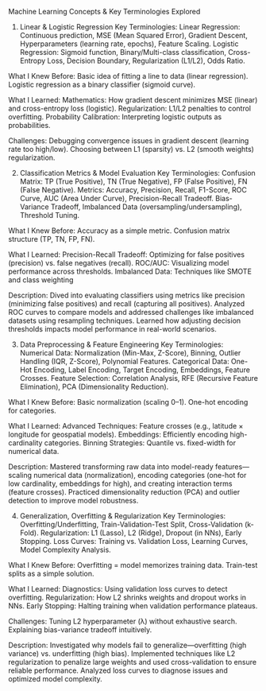 Machine Learning Concepts & Key Terminologies Explored
1. Linear & Logistic Regression
Key Terminologies:
Linear Regression: Continuous prediction, MSE (Mean Squared Error), Gradient Descent, Hyperparameters (learning rate, epochs), Feature Scaling.
Logistic Regression: Sigmoid function, Binary/Multi-class classification, Cross-Entropy Loss, Decision Boundary, Regularization (L1/L2), Odds Ratio.

What I Knew Before:
Basic idea of fitting a line to data (linear regression).
Logistic regression as a binary classifier (sigmoid curve).

What I Learned:
Mathematics: How gradient descent minimizes MSE (linear) and cross-entropy loss (logistic).
Regularization: L1/L2 penalties to control overfitting.
Probability Calibration: Interpreting logistic outputs as probabilities.

Challenges:
Debugging convergence issues in gradient descent (learning rate too high/low).
Choosing between L1 (sparsity) vs. L2 (smooth weights) regularization.

2. Classification Metrics & Model Evaluation
Key Terminologies:
Confusion Matrix: TP (True Positive), TN (True Negative), FP (False Positive), FN (False Negative).
Metrics: Accuracy, Precision, Recall, F1-Score, ROC Curve, AUC (Area Under Curve), Precision-Recall Tradeoff.
Bias-Variance Tradeoff, Imbalanced Data (oversampling/undersampling), Threshold Tuning.

What I Knew Before:
Accuracy as a simple metric.
Confusion matrix structure (TP, TN, FP, FN).

What I Learned:
Precision-Recall Tradeoff: Optimizing for false positives (precision) vs. false negatives (recall).
ROC/AUC: Visualizing model performance across thresholds.
Imbalanced Data: Techniques like SMOTE and class weighting

Description:
Dived into evaluating classifiers using metrics like precision (minimizing false positives) and recall (capturing all positives).
Analyzed ROC curves to compare models and addressed challenges like imbalanced datasets using resampling techniques.
Learned how adjusting decision thresholds impacts model performance in real-world scenarios.

3. Data Preprocessing & Feature Engineering
Key Terminologies:
Numerical Data: Normalization (Min-Max, Z-Score), Binning, Outlier Handling (IQR, Z-Score), Polynomial Features.
Categorical Data: One-Hot Encoding, Label Encoding, Target Encoding, Embeddings, Feature Crosses.
Feature Selection: Correlation Analysis, RFE (Recursive Feature Elimination), PCA (Dimensionality Reduction).

What I Knew Before:
Basic normalization (scaling 0–1).
One-hot encoding for categories.

What I Learned:
Advanced Techniques: Feature crosses (e.g., latitude × longitude for geospatial models).
Embeddings: Efficiently encoding high-cardinality categories.
Binning Strategies: Quantile vs. fixed-width for numerical data.

Description:
Mastered transforming raw data into model-ready features—scaling numerical data (normalization), encoding categories (one-hot for low cardinality, embeddings for high), 
and creating interaction terms (feature crosses). Practiced dimensionality reduction (PCA) and outlier detection to improve model robustness.

4. Generalization, Overfitting & Regularization
Key Terminologies:
Overfitting/Underfitting, Train-Validation-Test Split, Cross-Validation (k-Fold).
Regularization: L1 (Lasso), L2 (Ridge), Dropout (in NNs), Early Stopping.
Loss Curves: Training vs. Validation Loss, Learning Curves, Model Complexity Analysis.

What I Knew Before:
Overfitting = model memorizes training data.
Train-test splits as a simple solution.

What I Learned:
Diagnostics: Using validation loss curves to detect overfitting.
Regularization: How L2 shrinks weights and dropout works in NNs.
Early Stopping: Halting training when validation performance plateaus.

Challenges:
Tuning L2 hyperparameter (λ) without exhaustive search.
Explaining bias-variance tradeoff intuitively.

Description:
Investigated why models fail to generalize—overfitting (high variance) vs. underfitting (high bias). 
Implemented techniques like L2 regularization to penalize large weights and used cross-validation to ensure reliable performance.
Analyzed loss curves to diagnose issues and optimized model complexity.
